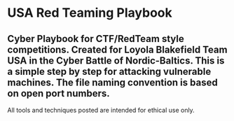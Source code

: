 # USA Red Teaming Playbook
Cyber Playbook for CTF/RedTeam style competitions. Created for Loyola Blakefield Team USA in the Cyber Battle of Nordic-Baltics. This is a simple step by step for attacking vulnerable machines. The file naming convention is based on open port numbers.
---

All tools and techniques posted are intended for ethical use only.
